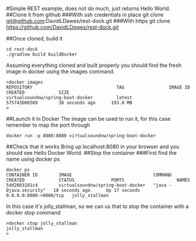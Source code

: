 #Simple REST example, does not do much, just returns Hello World.
##Clone it from github
###With ssh credentials in place
git clone git@github.com:DavidLDawes/rest-dock.git
###With https
git clone https://github.com/DavidLDawes/rest-dock.git

##Once cloned, build it
```
cd rest-dock
./gradlew build buildDocker
```
Assuming everything cloned and built properly you should find the fresh image in docker using the images command.
```
>docker images
REPOSITORY                                TAG                 IMAGE ID            CREATED             SIZE
virtualsoundnw/spring-boot-docker         latest              575743b06589        38 seconds ago      193.8 MB
>
```
##Launch it in Docker
The image can be used to run it, for this case remember to map the port through
```
docker run -p 8080:8080 virtualsoundnw/spring-boot-docker
```
##Check that it works
Bring up localhost:8080 in your browser and you should see Hello Docker World.
##Stop the container
###First find the name using docker ps
```
docker ps
CONTAINER ID        IMAGE                               COMMAND                  CREATED             STATUS              PORTS                    NAMES
5dd2083181c4        virtualsoundnw/spring-boot-docker   "java -Djava.security"   18 seconds ago      Up 17 seconds       0.0.0.0:8080->8080/tcp   jolly_stallman
```
In this case it's jolly_stallman, so we can us that to stop the container with a docker stop command
```
>docker stop jolly_stallman
jolly_stallman
>
```

